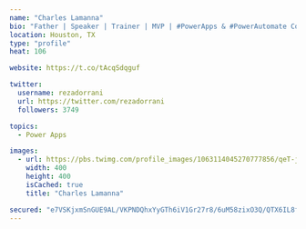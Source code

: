 ```yaml
---
name: "Charles Lamanna"
bio: "Father | Speaker | Trainer | MVP | #PowerApps & #PowerAutomate Community Super User | YouTuber Right-pointing triangle http://youtube.com/c/rezadorrani | Learn - Share - Clockwise rightwards and leftwards open circle arrows"
location: Houston, TX
type: "profile"
heat: 106

website: https://t.co/tAcqSdqguf

twitter:
  username: rezadorrani
  url: https://twitter.com/rezadorrani
  followers: 3749

topics:
  - Power Apps

images:
  - url: https://pbs.twimg.com/profile_images/1063114045270777856/qeT-jpWr_400x400.jpg
    width: 400
    height: 400
    isCached: true
    title: "Charles Lamanna"

secured: "e7VSKjxmSnGUE9AL/VKPNDQhxYyGTh6iV1Gr27r8/6uM58zixO3Q/QTX6IL8fCIR+AuRHYHrn0n1UBrJW4DcJIb7JnOkyiigZBKOaVD5EQ28VJYCuZAW9sZ84m8iTRYNKbub1StR/cyj3C72zQT5oWzUIdsZxlJiLWf6YFMf4UqAN12vMHnwnFnNjzhiN0hSgrqL8lR+83wfTvsIf8eEFadMHDgAPIlkYSacgPZzb0KOdb91/LBmrznSnaCjzQCN3Vzd+ZBwaMX6+nBFyK4WJUtdFJsvS3J2f47qIAf65+3FeTbilAteCBumYr//oQTTyGQsHYcXOyj3CfAMUrvolc7RSgTzhrcjyk0sG7qaJmFyBcFHjQDidFD5JVoePlhOnMQmvsDL/1aJB/vi9T8s9tjls0y38u9TUKPz6SMh8AA=;VP14hST/wpZ3yPOTkauQWw=="
---
```


